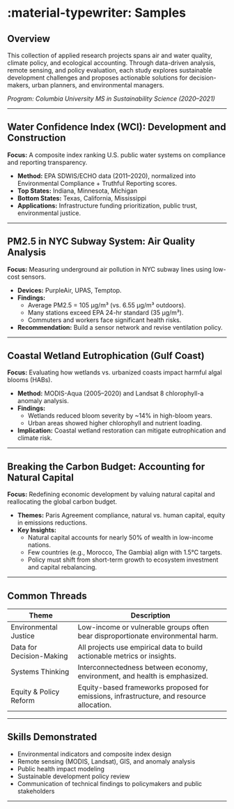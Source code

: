 # :material-typewriter: Samples


## Overview  
This collection of applied research projects spans air and water quality, climate policy, and ecological accounting. Through data-driven analysis, remote sensing, and policy evaluation, each study explores sustainable development challenges and proposes actionable solutions for decision-makers, urban planners, and environmental managers.

*Program: Columbia University MS in Sustainability Science (2020–2021)*


---

## **Water Confidence Index (WCI): Development and Construction**  
**Focus:** A composite index ranking U.S. public water systems on compliance and reporting transparency.

- **Method:** EPA SDWIS/ECHO data (2011–2020), normalized into Environmental Compliance + Truthful Reporting scores.
- **Top States:** Indiana, Minnesota, Michigan  
- **Bottom States:** Texas, California, Mississippi  
- **Applications:** Infrastructure funding prioritization, public trust, environmental justice.

---

## **PM2.5 in NYC Subway System: Air Quality Analysis**  
**Focus:** Measuring underground air pollution in NYC subway lines using low-cost sensors.

- **Devices:** PurpleAir, UPAS, Temptop.
- **Findings:**
    - Average PM2.5 = 105 µg/m³ (vs. 6.55 µg/m³ outdoors).
    - Many stations exceed EPA 24-hr standard (35 µg/m³).
    - Commuters and workers face significant health risks.
- **Recommendation:** Build a sensor network and revise ventilation policy.

---

## **Coastal Wetland Eutrophication (Gulf Coast)**  
**Focus:** Evaluating how wetlands vs. urbanized coasts impact harmful algal blooms (HABs).

- **Method:** MODIS-Aqua (2005–2020) and Landsat 8 chlorophyll-a anomaly analysis.
- **Findings:**
    - Wetlands reduced bloom severity by ~14% in high-bloom years.
    - Urban areas showed higher chlorophyll and nutrient loading.
- **Implication:** Coastal wetland restoration can mitigate eutrophication and climate risk.

---

## **Breaking the Carbon Budget: Accounting for Natural Capital**  
**Focus:** Redefining economic development by valuing natural capital and reallocating the global carbon budget.

- **Themes:** Paris Agreement compliance, natural vs. human capital, equity in emissions reductions.
- **Key Insights:**
    - Natural capital accounts for nearly 50% of wealth in low-income nations.
    - Few countries (e.g., Morocco, The Gambia) align with 1.5°C targets.
    - Policy must shift from short-term growth to ecosystem investment and capital rebalancing.

---

## Common Threads

| Theme                 | Description                                                                 |
|----------------------|-----------------------------------------------------------------------------|
| Environmental Justice| Low-income or vulnerable groups often bear disproportionate environmental harm. |
| Data for Decision-Making | All projects use empirical data to build actionable metrics or insights.    |
| Systems Thinking     | Interconnectedness between economy, environment, and health is emphasized.  |
| Equity & Policy Reform| Equity-based frameworks proposed for emissions, infrastructure, and resource allocation. |

---

## Skills Demonstrated  
- Environmental indicators and composite index design  
- Remote sensing (MODIS, Landsat), GIS, and anomaly analysis  
- Public health impact modeling  
- Sustainable development policy review  
- Communication of technical findings to policymakers and public stakeholders

---

